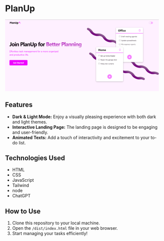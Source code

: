 # PlanUp

![Website Screenshot](PlanUp.png)

## Features

- **Dark & Light Mode:** Enjoy a visually pleasing experience with both dark and light themes.
- **Interactive Landing Page:** The landing page is designed to be engaging and user-friendly.
- **Animated Texts:** Add a touch of interactivity and excitement to your to-do list.

## Technologies Used

- HTML
- CSS
- JavaScript
- Tailwind
- node
- ChatGPT

## How to Use

1. Clone this repository to your local machine.
2. Open the `/dist/index.html` file in your web browser.
3. Start managing your tasks efficiently!
